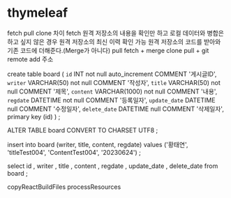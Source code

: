 # thymeleaf

fetch pull clone 차이
fetch
    원격 저장소의 내용을 확인만 하고 로컬 데이터와 병합은 하고 싶지 않은 경우
    원격 저장소의 최신 이력 확인 가능
    원격 저장소의 코드를 받아와 기존 코드에 더해준다.(Merge가 아니다)
pull
    fetch + merge
clone
    pull + git remote add 주소

create table board
(
    `id` INT not null auto_increment COMMENT '게시글ID', 
    `writer` VARCHAR(50) not null COMMENT '작성자', 
    `title` VARCHAR(50) not null COMMENT '제목', 
    `content` VARCHAR(1000) not null COMMENT '내용', 
    `regdate` DATETIME not null COMMENT '등록일자', 
    `update_date` DATETIME null COMMENT '수정일자', 
    `delete_date` DATETIME null COMMENT '삭제일자', 
    primary key (id)
)
;

ALTER TABLE board CONVERT TO CHARSET UTF8
;

insert into board (writer, title, content, regdate) values ('황태연', 'titleTest004', 'ContentTest004', '20230624') 
;

select
	id ,
	writer ,
	title ,
	content ,
	regdate ,
	update_date ,
	delete_date
from
	board
;




copyReactBuildFiles processResources

